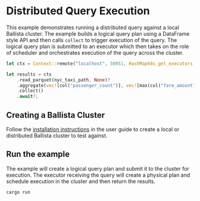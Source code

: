 # Distributed Query Execution

This example demonstrates running a distributed query against a local Ballista cluster. The example builds a logical
query plan using a DataFrame style API and then calls `collect` to trigger execution of the query. The logical query
plan is submitted to an executor which then takes on the role of scheduler and orchestrates execution of the query 
across the cluster.

```rust
let ctx = Context::remote("localhost", 50051, HashMapk8s_get_executors::new());

let results = ctx
    .read_parquet(nyc_taxi_path, None)?
    .aggregate(vec![col("passenger_count")], vec![max(col("fare_amount"))])?
    .collect()
    .await?;
```

## Creating a Ballista Cluster

Follow the [installation instructions](https://ballistacompute.org/docs/installation.html) in the user guide to create 
a local or distributed Ballista cluster to test against.

## Run the example

The example will create a logical query plan and submit it to the cluster for execution. The executor receiving the 
query will create a physical plan and schedule execution in the cluster and then return the results.

```bash
cargo run
``` 
